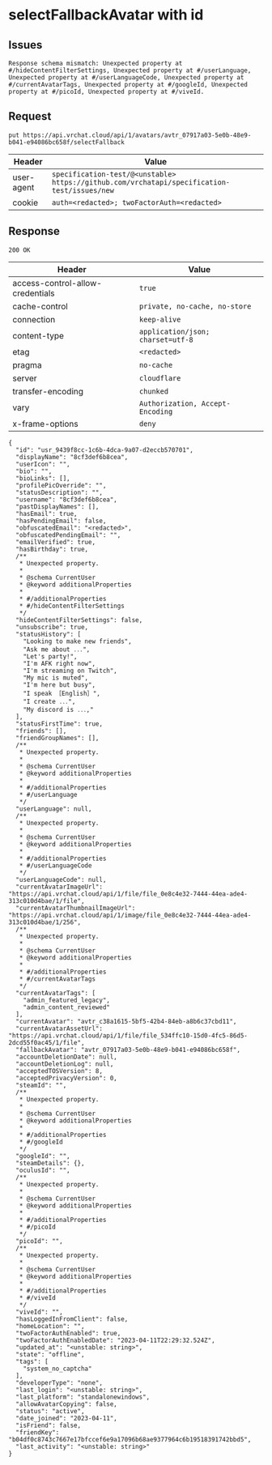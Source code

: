 # selectFallbackAvatar with id

## Issues
```
Response schema mismatch: Unexpected property at #/hideContentFilterSettings, Unexpected property at #/userLanguage, Unexpected property at #/userLanguageCode, Unexpected property at #/currentAvatarTags, Unexpected property at #/googleId, Unexpected property at #/picoId, Unexpected property at #/viveId.
```

## Request
`put https://api.vrchat.cloud/api/1/avatars/avtr_07917a03-5e0b-48e9-b041-e94086bc658f/selectFallback`

| Header | Value |
| ------ | ----- |
| user-agent | `specification-test/@<unstable> https://github.com/vrchatapi/specification-test/issues/new` |
| cookie | `auth=<redacted>; twoFactorAuth=<redacted>` |


## Response
`200 OK`

| Header | Value |
| ------ | ----- |
| access-control-allow-credentials | `true` |
| cache-control | `private, no-cache, no-store` |
| connection | `keep-alive` |
| content-type | `application/json; charset=utf-8` |
| etag | `<redacted>` |
| pragma | `no-cache` |
| server | `cloudflare` |
| transfer-encoding | `chunked` |
| vary | `Authorization, Accept-Encoding` |
| x-frame-options | `deny` |

```jsonc
{
  "id": "usr_9439f8cc-1c6b-4dca-9a07-d2eccb570701",
  "displayName": "8cf3def6b8cea",
  "userIcon": "",
  "bio": "",
  "bioLinks": [],
  "profilePicOverride": "",
  "statusDescription": "",
  "username": "8cf3def6b8cea",
  "pastDisplayNames": [],
  "hasEmail": true,
  "hasPendingEmail": false,
  "obfuscatedEmail": "<redacted>",
  "obfuscatedPendingEmail": "",
  "emailVerified": true,
  "hasBirthday": true,
  /**
   * Unexpected property.
   *
   * @schema CurrentUser
   * @keyword additionalProperties
   *
   * #/additionalProperties
   * #/hideContentFilterSettings
   */
  "hideContentFilterSettings": false,
  "unsubscribe": true,
  "statusHistory": [
    "Looking to make new friends",
    "Ask me about ․․․",
    "Let's partyǃ",
    "I'm AFK right now",
    "I'm streaming on Twitch",
    "My mic is muted",
    "I'm here but busy",
    "I speak ［English］",
    "I create ․․․",
    "My discord is ․․․‚"
  ],
  "statusFirstTime": true,
  "friends": [],
  "friendGroupNames": [],
  /**
   * Unexpected property.
   *
   * @schema CurrentUser
   * @keyword additionalProperties
   *
   * #/additionalProperties
   * #/userLanguage
   */
  "userLanguage": null,
  /**
   * Unexpected property.
   *
   * @schema CurrentUser
   * @keyword additionalProperties
   *
   * #/additionalProperties
   * #/userLanguageCode
   */
  "userLanguageCode": null,
  "currentAvatarImageUrl": "https://api.vrchat.cloud/api/1/file/file_0e8c4e32-7444-44ea-ade4-313c010d4bae/1/file",
  "currentAvatarThumbnailImageUrl": "https://api.vrchat.cloud/api/1/image/file_0e8c4e32-7444-44ea-ade4-313c010d4bae/1/256",
  /**
   * Unexpected property.
   *
   * @schema CurrentUser
   * @keyword additionalProperties
   *
   * #/additionalProperties
   * #/currentAvatarTags
   */
  "currentAvatarTags": [
    "admin_featured_legacy",
    "admin_content_reviewed"
  ],
  "currentAvatar": "avtr_c38a1615-5bf5-42b4-84eb-a8b6c37cbd11",
  "currentAvatarAssetUrl": "https://api.vrchat.cloud/api/1/file/file_534ffc10-15d0-4fc5-86d5-2dcd55f0ac45/1/file",
  "fallbackAvatar": "avtr_07917a03-5e0b-48e9-b041-e94086bc658f",
  "accountDeletionDate": null,
  "accountDeletionLog": null,
  "acceptedTOSVersion": 8,
  "acceptedPrivacyVersion": 0,
  "steamId": "",
  /**
   * Unexpected property.
   *
   * @schema CurrentUser
   * @keyword additionalProperties
   *
   * #/additionalProperties
   * #/googleId
   */
  "googleId": "",
  "steamDetails": {},
  "oculusId": "",
  /**
   * Unexpected property.
   *
   * @schema CurrentUser
   * @keyword additionalProperties
   *
   * #/additionalProperties
   * #/picoId
   */
  "picoId": "",
  /**
   * Unexpected property.
   *
   * @schema CurrentUser
   * @keyword additionalProperties
   *
   * #/additionalProperties
   * #/viveId
   */
  "viveId": "",
  "hasLoggedInFromClient": false,
  "homeLocation": "",
  "twoFactorAuthEnabled": true,
  "twoFactorAuthEnabledDate": "2023-04-11T22:29:32.524Z",
  "updated_at": "<unstable: string>",
  "state": "offline",
  "tags": [
    "system_no_captcha"
  ],
  "developerType": "none",
  "last_login": "<unstable: string>",
  "last_platform": "standalonewindows",
  "allowAvatarCopying": false,
  "status": "active",
  "date_joined": "2023-04-11",
  "isFriend": false,
  "friendKey": "b04df0c8743c7667e17bfccef6e9a17096b68ae9377964c6b19518391742bbd5",
  "last_activity": "<unstable: string>"
}
```
